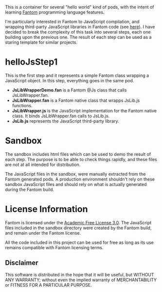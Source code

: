 This is a container for several "hello world" kind of pods, with the intent of 
learning [Fantom](http://fantom.org) programming language features.

I'm particularly interested in Fantom to JavaScript compilation, and wrapping 
third-party JavaScript libraries in Fantom code 
(see [here](http://fantom.org/sidewalk/topic/1109)). I have decided to break the 
complexity of this task into several steps, each one building upon the 
previous one. The result of each step can be used as a staring template for 
similar  projects.

helloJsStep1
============

This is the first step and it represents a simple Fantom class wrapping a 
JavaScript object. In this step, everything goes in the same pod.

- **JsLibWrapperDemo.fan** is a Fantom @Js class that calls JsLibWrapper.fan.
- **JsLibWrapper.fan** is a Fantom native class that wrapps JsLib.js functions.
- **JsLibWrapper.js** is the JavaScript implementation for the Fantom native 
class. It binds JsLibWrapper.fan calls to JsLib.js.
- **JsLib.js** represents the JavaScript third-party library.

Sandbox
=======

The sandbox includes html files which can be used to demo the result of each 
step. The purpose is to be able to check things rapidly, and these files are not
 at all intended for distribution.

The JavaScript files in the sandbox, were manually extracted from the Fantom 
generated pods. A production environment shouldn't rely on these sandbox 
JavaScript files and should rely on what is actually generated during the Fantom
 build.
 
License Information
===================

Fantom is licensed under the [Academic Free License 3.0](http://fantom.org/doc/docIntro/License.html). The JavaScript files included in 
the sandbox directory were created by the Fantom build, and remain under the Fantom license.

All the code included in this project can be used for free as long as its use 
remains compatible with Fantom licensing terms.

Disclaimer
----------

This software is distributed in the hope that it will be useful,
but WITHOUT ANY WARRANTY; without even the implied warranty of
MERCHANTABILITY or FITNESS FOR A PARTICULAR PURPOSE.


